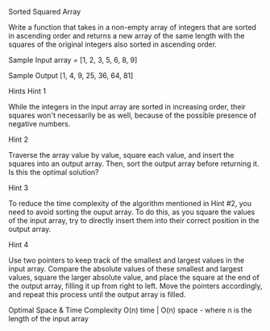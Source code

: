 Sorted Squared Array

Write a function that takes in a non-empty array of integers that are sorted in ascending order and returns a new array of the same length with the squares of the original integers also sorted in ascending order.

Sample Input
array = [1, 2, 3, 5, 6, 8, 9]

Sample Output
[1, 4, 9, 25, 36, 64, 81]

Hints
Hint 1

While the integers in the input array are sorted in increasing order, their squares won't necessarily be as well, because of the possible presence of negative numbers.

Hint 2

Traverse the array value by value, square each value, and insert the squares into an output array. Then, sort the output array before returning it. Is this the optimal solution?

Hint 3

To reduce the time complexity of the algorithm mentioned in Hint #2, you need to avoid sorting the ouput array. To do this, as you square the values of the input array, try to directly insert them into their correct position in the output array.

Hint 4

Use two pointers to keep track of the smallest and largest values in the input array. Compare the absolute values of these smallest and largest values, square the larger absolute value, and place the square at the end of the output array, filling it up from right to left. Move the pointers accordingly, and repeat this process until the output array is filled.

Optimal Space & Time Complexity
O(n) time | O(n) space - where n is the length of the input array